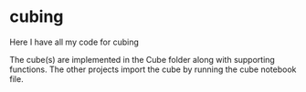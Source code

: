 # cubing
Here I have all my code for cubing

The cube(s) are implemented in the Cube folder along with supporting functions.
The other projects import the cube by running the cube notebook file.

